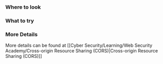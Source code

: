 ### Where to look


### What to try


### More Details

More details can be found at [[Cyber Security/Learning/Web Security Academy/Cross-origin Resource Sharing (CORS)|Cross-origin Resource Sharing (CORS)]]